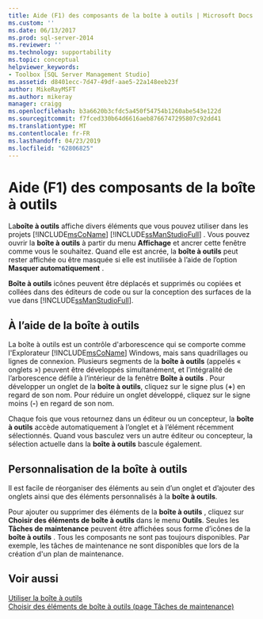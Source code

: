 ```yaml
---
title: Aide (F1) des composants de la boîte à outils | Microsoft Docs
ms.custom: ''
ms.date: 06/13/2017
ms.prod: sql-server-2014
ms.reviewer: ''
ms.technology: supportability
ms.topic: conceptual
helpviewer_keywords:
- Toolbox [SQL Server Management Studio]
ms.assetid: d8401ecc-7d47-49df-aae5-22a148eeb23f
author: MikeRayMSFT
ms.author: mikeray
manager: craigg
ms.openlocfilehash: b3a6620b3cfdc5a450f54754b1260abe543e122d
ms.sourcegitcommit: f7fced330b64d6616aeb8766747295807c92dd41
ms.translationtype: MT
ms.contentlocale: fr-FR
ms.lasthandoff: 04/23/2019
ms.locfileid: "62806825"
---
```

# <a name="toolbox-component-f1-help"></a>Aide (F1) des composants de la boîte à outils

La**boîte à outils** affiche divers éléments que vous pouvez utiliser dans les projets [!INCLUDE[msCoName](../../includes/msconame-md.md)] [!INCLUDE[ssManStudioFull](../../includes/ssmanstudiofull-md.md)] . Vous pouvez ouvrir la **boîte à outils** à partir du menu **Affichage** et ancrer cette fenêtre comme vous le souhaitez. Quand elle est ancrée, la **boîte à outils** peut rester affichée ou être masquée si elle est inutilisée à l’aide de l’option **Masquer automatiquement** .  
  
**Boîte à outils** icônes peuvent être déplacés et supprimés ou copiées et collées dans des éditeurs de code ou sur la conception des surfaces de la vue dans [!INCLUDE[ssManStudioFull](../../includes/ssmanstudiofull-md.md)].  
  
## <a name="using-the-toolbox"></a>À l’aide de la boîte à outils  
 La boîte à outils est un contrôle d'arborescence qui se comporte comme l'Explorateur [!INCLUDE[msCoName](../../includes/msconame-md.md)] Windows, mais sans quadrillages ou lignes de connexion. Plusieurs segments de la **boîte à outils** (appelés « onglets ») peuvent être développés simultanément, et l’intégralité de l’arborescence défile à l’intérieur de la fenêtre **Boîte à outils** . Pour développer un onglet de la **boîte à outils**, cliquez sur le signe plus (**+**) en regard de son nom. Pour réduire un onglet développé, cliquez sur le signe moins (**-**) en regard de son nom.  
  
 Chaque fois que vous retournez dans un éditeur ou un concepteur, la **boîte à outils** accède automatiquement à l’onglet et à l’élément récemment sélectionnés. Quand vous basculez vers un autre éditeur ou concepteur, la sélection actuelle dans la **boîte à outils** bascule également.  
  
## <a name="customizing-the-toolbox"></a>Personnalisation de la boîte à outils  
 Il est facile de réorganiser des éléments au sein d’un onglet et d’ajouter des onglets ainsi que des éléments personnalisés à la **boîte à outils**.  
  
 Pour ajouter ou supprimer des éléments de la **boîte à outils** , cliquez sur **Choisir des éléments de boîte à outils** dans le menu **Outils**. Seules les **Tâches de maintenance** peuvent être affichées sous forme d’icônes de la **boîte à outils** . Tous les composants ne sont pas toujours disponibles. Par exemple, les tâches de maintenance ne sont disponibles que lors de la création d'un plan de maintenance.  
  
## <a name="see-also"></a>Voir aussi  
 [Utiliser la boîte à outils](../../ssms/use-the-toolbox.md)   
 [Choisir des éléments de boîte à outils &#40;page Tâches de maintenance&#41;](../../ssms/menu-help/choose-toolbox-items-maintenance-tasks-page.md)  
